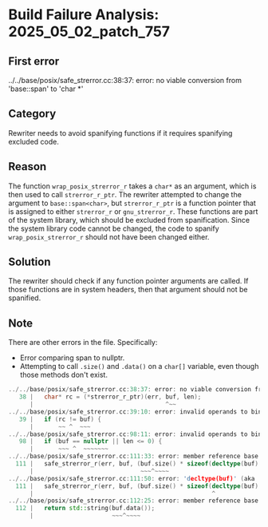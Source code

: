 # Build Failure Analysis: 2025_05_02_patch_757

## First error

../../base/posix/safe_strerror.cc:38:37: error: no viable conversion from 'base::span<char>' to 'char *'

## Category
Rewriter needs to avoid spanifying functions if it requires spanifying excluded code.

## Reason
The function `wrap_posix_strerror_r` takes a `char*` as an argument, which is then used to call `strerror_r_ptr`. The rewriter attempted to change the argument to `base::span<char>`, but `strerror_r_ptr` is a function pointer that is assigned to either `strerror_r` or `gnu_strerror_r`. These functions are part of the system library, which should be excluded from spanification. Since the system library code cannot be changed, the code to spanify `wrap_posix_strerror_r` should not have been changed either.

## Solution
The rewriter should check if any function pointer arguments are called. If those functions are in system headers, then that argument should not be spanified.

## Note
There are other errors in the file. Specifically:

*   Error comparing span to nullptr.
*   Attempting to call `.size()` and `.data()` on a `char[]` variable, even though those methods don't exist.

```c++
../../base/posix/safe_strerror.cc:38:37: error: no viable conversion from 'base::span<char>' to 'char *'
   38 |   char* rc = (*strerror_r_ptr)(err, buf, len);
      |                                     ^~~
../../base/posix/safe_strerror.cc:39:10: error: invalid operands to binary expression ('char *' and 'base::span<char>')
   39 |   if (rc != buf) {
      |       ~~ ^  ~~~
../../base/posix/safe_strerror.cc:98:11: error: invalid operands to binary expression ('base::span<char>' and 'std::nullptr_t')
   98 |   if (buf == nullptr || len <= 0) {
      |       ~~~ ^  ~~~~~~~
../../base/posix/safe_strerror.cc:111:33: error: member reference base type 'char[256]' is not a structure or union
  111 |   safe_strerror_r(err, buf, (buf.size() * sizeof(decltype(buf)::value_type)));
      |                              ~~~^~~~~
../../base/posix/safe_strerror.cc:111:50: error: 'decltype(buf)' (aka 'char[256]') is not a class, namespace, or enumeration
  111 |   safe_strerror_r(err, buf, (buf.size() * sizeof(decltype(buf)::value_type)));
      |                                                  ^
../../base/posix/safe_strerror.cc:112:25: error: member reference base type 'char[256]' is not a structure or union
  112 |   return std::string(buf.data());
      |                      ~~~^~~~~
